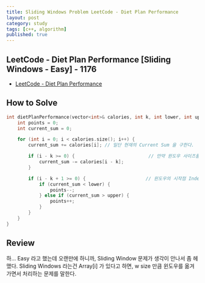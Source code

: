```yaml
---
title: Sliding Windows Problem LeetCode - Diet Plan Performance
layout: post
category: study
tags: [c++, algorithm]
published: true
---
```


## LeetCode - Diet Plan Performance [Sliding Windows - Easy] - 1176

* [LeetCode - Diet Plan Performance](https://leetcode.com/problems/diet-plan-performance/)

## How to Solve

```cpp
int dietPlanPerformance(vector<int>& calories, int k, int lower, int upper) {
    int points = 0;
    int current_sum = 0;

    for (int i = 0; i < calories.size(); i++) {
        current_sum += calories[i]; // 일단 현재의 Current Sum 을 구한다.

        if (i - k >= 0) {                           // 만약 윈도우 사이즈를 넘어가면, 왼쪽 원소를 빼준다. 즉 이말은 즉슨, k = 1 이면 전에 있던 0 을 빼줘, 1 만 보게끔 하는것이다. 
            current_sum -= calories[i - k]; 
        }

        if (i - k + 1 >= 0) {                      // 윈도우의 시작점 Index 다. k = 2 라고 하면, i - k + 1 = 0 이, 0 부터 만들어진다는 뜻이다. 
            if (current_sum < lower) {
                points--;
            } else if (current_sum > upper) {
                points++;
            }
        }
    }
}
```

## Review
하... Easy 라고 했는데 오랜만에 하니까, Sliding Window 문제가 생각이 안나서 좀 헤맸다. Sliding Windows 라는건 Array[i] 가 있다고 하면, w size 만큼 윈도우를 옮겨가면서 처리하는 문제를 말한다. 
